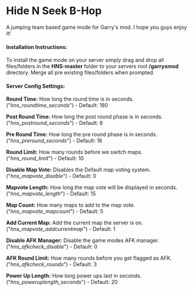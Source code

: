 # Hide N Seek B-Hop
A jumping team based game mode for Garry's mod. I hope you guys enjoy it!

#### Installation Instructions:
To install the game mode on your server simply drag and drop all files/folders in the __HNS-master__ folder to your servers root __/garrysmod__ directory. 
Merge all pre existing files/folders when prompted. 


#### Server Config Settings:

__Round Time:__ How long the round time is in seconds.  
("*hns_roundtime_seconds*") - Default: 180 
   
__Post Round Time:__ How long the post round phase is in seconds.  
("*hns_postround_seconds*") - Default: 8
   
__Pre Round Time:__ How long the pre round phase is in seconds.  
("*hns_preround_seconds*") - Default: 16
   
__Round Limit:__ How many rounds before we switch maps.  
("*hns_round_limit*") - Default: 10
   
   
__Disable Map Vote:__ Disables the Default map voting system.   
("*hns_mapvote_disable*") - Default: 0
   
__Mapvote Length:__ How long the map vote will be displayed in seconds.   
("*hns_mapvote_length*") - Default: 15

__Map Count:__ How many maps to add to the map vote.   
("*hns_mapvote_mapcount*") - Default: 5
   
__Add Current Map:__ Add the current map the server is on.   
("*hns_mapvote_addcurrentmap*") - Default: 1
   
   
__Disable AFK Manager:__ Disable the game modes AFK manager.   
("*hns_afkcheck_disable*") - Default: 0
   
__AFK Round Limit:__ How many rounds before you get flagged as AFK.   
("*hns_afkcheck_rounds*") - Default: 3
   
   
__Power Up Length:__ How long power ups last in seconds.   
("*hns_poweruplength_seconds*") - Default: 20
